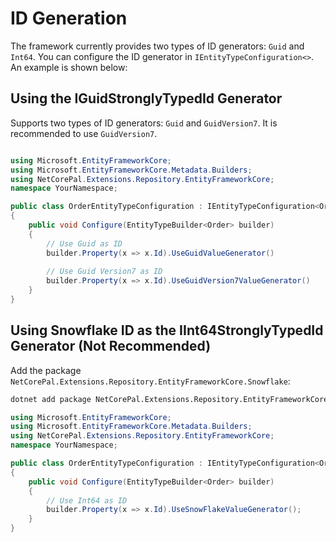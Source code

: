 # ID Generation

The framework currently provides two types of ID generators: `Guid` and `Int64`. You can configure the ID generator in `IEntityTypeConfiguration<>`. An example is shown below:

## Using the IGuidStronglyTypedId Generator

Supports two types of ID generators: `Guid` and `GuidVersion7`. It is recommended to use `GuidVersion7`.

```csharp

using Microsoft.EntityFrameworkCore;
using Microsoft.EntityFrameworkCore.Metadata.Builders;
using NetCorePal.Extensions.Repository.EntityFrameworkCore;
namespace YourNamespace;

public class OrderEntityTypeConfiguration : IEntityTypeConfiguration<Order>
{
    public void Configure(EntityTypeBuilder<Order> builder)
    {
        // Use Guid as ID
        builder.Property(x => x.Id).UseGuidValueGenerator()
        
        // Use Guid Version7 as ID
        builder.Property(x => x.Id).UseGuidVersion7ValueGenerator()
    }
}
```

## Using Snowflake ID as the IInt64StronglyTypedId Generator (Not Recommended)

Add the package `NetCorePal.Extensions.Repository.EntityFrameworkCore.Snowflake`:

```bash
dotnet add package NetCorePal.Extensions.Repository.EntityFrameworkCore.Snowflake;
```

```csharp
using Microsoft.EntityFrameworkCore;
using Microsoft.EntityFrameworkCore.Metadata.Builders;
using NetCorePal.Extensions.Repository.EntityFrameworkCore;
namespace YourNamespace;

public class OrderEntityTypeConfiguration : IEntityTypeConfiguration<Order>
{
    public void Configure(EntityTypeBuilder<Order> builder)
    {
        // Use Int64 as ID
        builder.Property(x => x.Id).UseSnowFlakeValueGenerator();
    }
}
```
